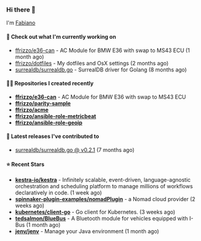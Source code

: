 ### Hi there 👋

I'm [Fabiano](https://ffrizzo.com)

#### 👷 Check out what I'm currently working on


- [ffrizzo/e36-can](https://github.com/ffrizzo/e36-can) - AC Module for BMW E36 with swap to MS43 ECU (1 month ago)
- [ffrizzo/dotfiles](https://github.com/ffrizzo/dotfiles) - My dotfiles and OsX settings (2 months ago)
- [surrealdb/surrealdb.go](https://github.com/surrealdb/surrealdb.go) - SurrealDB driver for Golang (8 months ago)

#### 👨‍💻 Repositories I created recently
- **[ffrizzo/e36-can](https://github.com/ffrizzo/e36-can)** - AC Module for BMW E36 with swap to MS43 ECU
- **[ffrizzo/parity-sample](https://github.com/ffrizzo/parity-sample)**
- **[ffrizzo/acme](https://github.com/ffrizzo/acme)**
- **[ffrizzo/ansible-role-metricbeat](https://github.com/ffrizzo/ansible-role-metricbeat)**
- **[ffrizzo/ansible-role-geoip](https://github.com/ffrizzo/ansible-role-geoip)**

#### 🚀 Latest releases I've contributed to


- [surrealdb/surrealdb.go @ v0.2.1](https://github.com/surrealdb/surrealdb.go/releases/tag/v0.2.1) (7 months ago)

#### ⭐ Recent Stars


- **[kestra-io/kestra](https://github.com/kestra-io/kestra)** - Infinitely scalable, event-driven, language-agnostic orchestration and scheduling platform to manage millions of workflows declaratively in code. (1 week ago)
- **[spinnaker-plugin-examples/nomadPlugin](https://github.com/spinnaker-plugin-examples/nomadPlugin)** - a Nomad cloud provider (2 weeks ago)
- **[kubernetes/client-go](https://github.com/kubernetes/client-go)** - Go client for Kubernetes. (3 weeks ago)
- **[tedsalmon/BlueBus](https://github.com/tedsalmon/BlueBus)** - A Bluetooth module for vehicles equipped with I-Bus (1 month ago)
- **[jenv/jenv](https://github.com/jenv/jenv)** - Manage your Java environment  (1 month ago)
